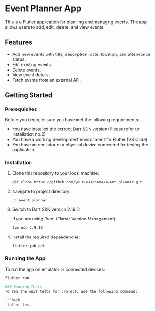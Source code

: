 # Event Planner App

This is a Flutter application for planning and managing events. The app allows users to add, edit, delete, and view events.

## Features

- Add new events with title, description, date, location, and attendance status.
- Edit existing events.
- Delete events.
- View event details.
- Fetch events from an external API.

## Getting Started

### Prerequisites

Before you begin, ensure you have met the following requirements:

- You have installed the correct Dart SDK version (Please refer to Installation no.2)
- You have a working development environment for Flutter (VS Code).
- You have an emulator or a physical device connected for testing the application.

### Installation

1. Clone this repository to your local machine:

   ```bash
   git clone https://github.com/your-username/event_planner.git

2. Navigate to project directory:

   ```bash
   cd event_planner

3. Switch to Dart SDK version 2.19.6:

   If you are using 'fvm' (Flutter Version Management):
   ```bash
   fvm use 2.9.16

4. Install the required dependencies:

   ```bash
   flutter pub get

### Running the App
To run the app on emulator or connected devices:

   ```bash
   flutter run

### Running Tests
To run the unit tests for project, use the following command:

   '''bash
   flutter test
